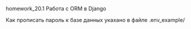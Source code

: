 homework_20.1 Работа с ORM в Django

Как прописать пароль к базе данных укахано в файле .env_example/

